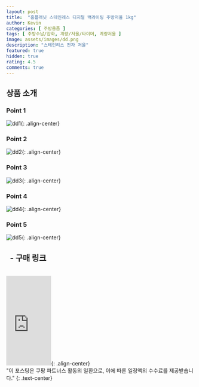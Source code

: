 ```yaml
---
layout: post
title:  "홈플래닛 스테인레스 디지털 백라이팅 주방저울 1kg"
author: Kevin
categories: [ 주방용품 ]
tags: [ 주방수납/잡화, 계량/저울/타이머, 계량저울 ]
image: assets/images/dd.png
description: "스테인리스 전자 저울"
featured: true
hidden: true
rating: 4.5
comments: true
---
```


## 상품 소개

### Point 1
![dd1](https://user-images.githubusercontent.com/88370120/128134134-964acab2-bbd9-4c98-8c12-519719df9c03.jpg){: .align-center}

### Point 2
![dd2](https://user-images.githubusercontent.com/88370120/128134139-c7dd6032-994f-4889-bae8-16dbd18b8e2d.jpg){: .align-center}

### Point 3
![dd3](https://user-images.githubusercontent.com/88370120/128134140-20b0a83c-79e4-41d8-adad-bd96905fe934.jpg){: .align-center}

### Point 4
![dd4](https://user-images.githubusercontent.com/88370120/128134142-0dbce985-b5f4-4285-9cd2-7e5d8bb03119.jpg){: .align-center}

### Point 5
![dd5](https://user-images.githubusercontent.com/88370120/128134144-d8df1cf0-26fb-41d1-a871-06e7cde4d1a6.jpg){: .align-center}

## &nbsp; - 구매 링크
<br/>
<iframe src="https://coupa.ng/b4LBSo" width="120" height="240" frameborder="0" scrolling="no" referrerpolicy="unsafe-url"></iframe>{: .align-center}
<br/>
"이 포스팅은 쿠팡 파트너스 활동의 일환으로, 이에 따른 일정액의 수수료를 제공받습니다."
{: .text-center}
